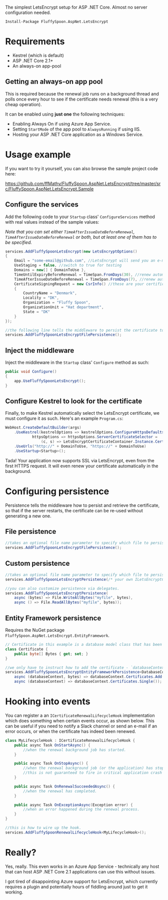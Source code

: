 The simplest LetsEncrypt setup for ASP .NET Core. Almost no server configuration needed.

`Install-Package FluffySpoon.AspNet.LetsEncrypt`

# Requirements
- Kestrel (which is default)
- ASP .NET Core 2.1+
- An always-on app-pool

## Getting an always-on app pool
This is required because the renewal job runs on a background thread and polls once every hour to see if the certificate needs renewal (this is a very cheap operation). 

It can be enabled using __just one__ the following techniques:
- Enabling Always On if using Azure App Service.
- Setting `StartMode` of the app pool to `AlwaysRunning` if using IIS.
- Hosting your ASP .NET Core application as a Windows Service.

# Usage example
If you want to try it yourself, you can also browse the sample project code here:

https://github.com/ffMathy/FluffySpoon.AspNet.LetsEncrypt/tree/master/src/FluffySpoon.AspNet.LetsEncrypt.Sample

## Configure the services
Add the following code to your `Startup` class' `ConfigureServices` method with real values instead of the sample values:

_Note that you can set either `TimeAfterIssueDateBeforeRenewal`, `TimeAfterIssueDateBeforeRenewal` or both, but at least one of them has to be specified._

```csharp
services.AddFluffySpoonLetsEncrypt(new LetsEncryptOptions()
{
	Email = "some-email@github.com", //LetsEncrypt will send you an e-mail here when the certificate is about to expire
	UseStaging = false, //switch to true for testing
	Domains = new[] { DomainToUse },
	TimeUntilExpiryBeforeRenewal = TimeSpan.FromDays(30), //renew automatically 30 days before expiry
	TimeAfterIssueDateBeforeRenewal = TimeSpan.FromDays(7), //renew automatically 7 days after the last certificate was issued
	CertificateSigningRequest = new CsrInfo() //these are your certificate details
	{
		CountryName = "Denmark",
		Locality = "DK",
		Organization = "Fluffy Spoon",
		OrganizationUnit = "Hat department",
		State = "DK"
	}
});

//the following line tells the middleware to persist the certificate to a file, so that if the server restarts, the certificate can be re-used without generating a new one.
services.AddFluffySpoonLetsEncryptFilePersistence();
```

## Inject the middleware
Inject the middleware in the `Startup` class' `Configure` method as such:

```csharp
public void Configure()
{
	app.UseFluffySpoonLetsEncrypt();
}
```

## Configure Kestrel to look for the certificate
Finally, to make Kestrel automatically select the LetsEncrypt certificate, we must configure it as such. Here's an example `Program.cs`:

```csharp
WebHost.CreateDefaultBuilder(args)
	.UseKestrel(kestrelOptions => kestrelOptions.ConfigureHttpsDefaults(
			httpsOptions => httpsOptions.ServerCertificateSelector = 
				(c, s) => LetsEncryptCertificateContainer.Instance.Certificate))
	.UseUrls("http://" + DomainToUse, "https://" + DomainToUse)
	.UseStartup<Startup>();
```

Tada! Your application now supports SSL via LetsEncrypt, even from the first HTTPS request. It will even renew your certificate automatically in the background.

# Configuring persistence
Persistence tells the middleware how to persist and retrieve the certificate, so that if the server restarts, the certificate can be re-used without generating a new one.

## File persistence
```csharp
//takes an optional file name parameter to specify which file to persist the certificate to.
services.AddFluffySpoonLetsEncryptFilePersistence();
```

## Custom persistence
```csharp
//takes an optional file name parameter to specify which file to persist the certificate to.
services.AddFluffySpoonLetsEncryptPersistence(/* your own ILetsEncryptCertificatePersistence implementation */);

//you can also customize persistence via delegates.
services.AddFluffySpoonLetsEncryptPersistence(
	async (bytes) => File.WriteAllBytes("myfile", bytes),
	async () => File.ReadAllBytes("myfile", bytes));
```

## Entity Framework persistence
Requires the NuGet package `FluffySpoon.AspNet.LetsEncrypt.EntityFramework`.

```csharp
// Certificate in this example is a database model class that has been configured with the database context.
class Certificate {
	public byte[] Bytes { get; set; }
}

//we only have to instruct how to add the certificate - `databaseContext.SaveChangesAsync()` is automatically called.
services.AddFluffySpoonLetsEncryptEntityFrameworkPersistence<DatabaseContext>(
	async (databaseContext, bytes) => databaseContext.Certificates.Add(new Certificate() { Bytes = bytes }),
	async (databaseContext) => databaseContext.Certificates.Single());
```

# Hooking into events
You can register a an `ICertificateRenewalLifecycleHook` implementation which does something when certain events occur, as shown below. This can be useful if you need to notify a Slack channel or send an e-mail if an error occurs, or when the certificate has indeed been renewed.

```csharp
class MyLifecycleHook : ICertificateRenewalLifecycleHook {
	public async Task OnStartAsync() {
		//when the renewal background job has started.
	}

	public async Task OnStopAsync() {
		//when the renewal background job (or the application) has stopped.
		//this is not guaranteed to fire in critical application crash scenarios.
	}

	public async Task OnRenewalSucceededAsync() {
		//when the renewal has completed.
	}

	public async Task OnExceptionAsync(Exception error) {
		//when an error happened during the renewal process.
	}
}

//this is how to wire up the hook.
services.AddFluffySpoonRenewalLifecycleHook<MyLifecycleHook>();
```

# Really?
Yes, really. This even works in an Azure App Service - technically any host that can host ASP .NET Core 2.1 applications can use this without issues.

I got tired of disappointing Azure support for LetsEncrypt, which currently requires a plugin and potentially hours of fiddling around just to get it working.
 